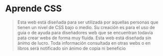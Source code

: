 # Aprende CSS
> Esta web está diseñada para ser utilizada por aquellas personas que tienen un nivel de CSS bajo o medio.
> Su creación es para el uso de guia o de ayuda para diseñadores web que se encuentran todavía pata crear webs de forma muy fluida.
> Esta web está diseñada sin ánimo de lucro. Toda información consultada en otras webs o en libros será notificado sin ánimo de copia ni beneficio
